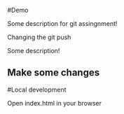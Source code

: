 #Demo 

Some description for git assingnment!

Changing the git push

Some description!

## Make some changes

#Local development

Open index.html in your browser
